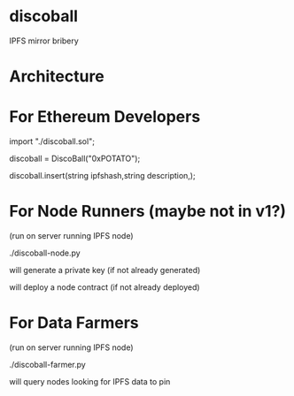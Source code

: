 # discoball
IPFS mirror bribery


# Architecture

# For Ethereum Developers

import "./discoball.sol";

discoball = DiscoBall("0xPOTATO");

discoball.insert(string ipfshash,string description,);

# For Node Runners (maybe not in v1?)

(run on server running IPFS node)

./discoball-node.py

will generate a private key (if not already generated)

will deploy a node contract (if not already deployed)


# For Data Farmers

(run on server running IPFS node)

./discoball-farmer.py

will query nodes looking for IPFS data to pin
